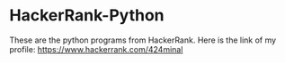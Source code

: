 # HackerRank-Python
These are the python programs from HackerRank.
Here is the link of my profile: https://www.hackerrank.com/424minal
